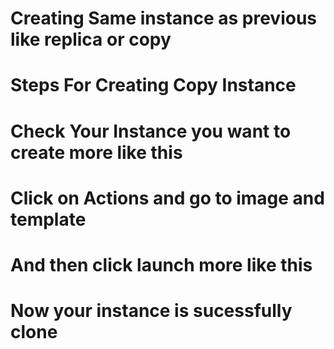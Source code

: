 # Creating Same instance as previous like replica or copy 


# Steps For Creating Copy Instance

# Check Your Instance you want to create more like this
# Click on Actions and go to image and template
# And then click launch more like this 

# Now your instance is sucessfully clone
